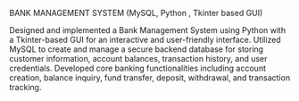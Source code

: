 BANK MANAGEMENT SYSTEM (MySQL, Python , Tkinter based GUI) 


Designed and implemented a Bank Management System using Python with a Tkinter-based GUI for an
interactive and user-friendly interface.
Utilized MySQL to create and manage a secure backend database for storing customer information,
account balances, transaction history, and user credentials.
Developed core banking functionalities including account creation, balance inquiry, fund transfer,
deposit, withdrawal, and transaction tracking.



